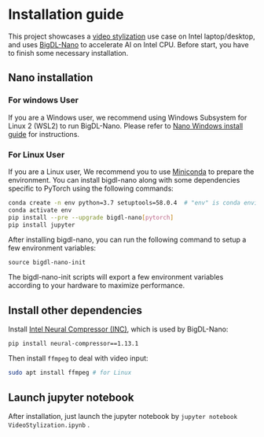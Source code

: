 # Installation guide

This project showcases a [video stylization](https://github.com/rnwzd/FSPBT-Image-Translation) use case on Intel laptop/desktop, and uses [BigDL-Nano](https://github.com/intel-analytics/bigdl#nano) to accelerate AI on Intel CPU. Before start, you have to finish some necessary installation.

## Nano installation

### For windows User

If you are a Windows user, we recommend using Windows Subsystem for Linux 2 (WSL2) to run BigDL-Nano. Please refer to [Nano Windows install guide](https://bigdl.readthedocs.io/en/latest/doc/Nano/Howto/windows_guide.html) for instructions.

### For Linux User

If you are a Linux user, We recommend you to use [Miniconda](https://docs.conda.io/en/latest/miniconda.html) to prepare the environment. You can install bigdl-nano along with some dependencies specific to PyTorch using the following commands:
```bash
conda create -n env python=3.7 setuptools=58.0.4  # "env" is conda environment name, you can use any name you like.
conda activate env
pip install --pre --upgrade bigdl-nano[pytorch]
pip install jupyter
```
After installing bigdl-nano, you can run the following command to setup a few environment variables:

`source bigdl-nano-init`

The bigdl-nano-init scripts will export a few environment variables according to your hardware to maximize performance.

## Install other dependencies

Install [Intel Neural Compressor (INC)](https://github.com/intel/neural-compressor), which is used by BigDL-Nano:

`pip install neural-compressor==1.13.1`

Then install `ffmpeg` to deal with video input:

```bash
sudo apt install ffmpeg # for Linux
```

## Launch jupyter notebook

After installation, just launch the jupyter notebook by `jupyter notebook VideoStylization.ipynb` .
